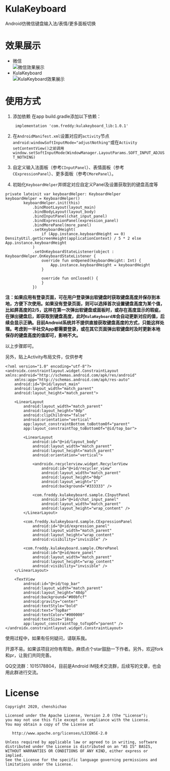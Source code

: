 # KulaKeyboard
Android仿微信键盘输入法/表情/更多面板切换

# 效果展示

+ 微信  
![微信效果展示](https://freddy-markdown.oss-cn-shenzhen.aliyuncs.com/img/1592060295634.gif)
+ KulaKeyboard  
![KulaKeyboard效果展示](https://freddy-markdown.oss-cn-shenzhen.aliyuncs.com/img/1593331059700.gif)


# 使用方式

1. 添加依赖
   在app build.gradle添加以下依赖：
   ```
    implementation 'com.freddy:kulakeyboard_lib:1.0.1'   
   ```

2. 在`AndroidManifest.xml`设置对应的`activity`节点`android:windowSoftInputMode="adjustNothing"`或在`Activity setContentView()之前调用window.setSoftInputMode(WindowManager.LayoutParams.SOFT_INPUT_ADJUST_NOTHING)`

3. 自定义输入法面板（参考`CInputPanel`）、表情面板（参考`CExpressionPanel`）、更多面板（参考`CMorePanel`）。

4. 初始化`KeyboardHelper`并绑定对应自定义Panel及设置获取到的键盘高度等
```
private lateinit var keyboardHelper: KeyboardHelper
keyboardHelper = KeyboardHelper()
        keyboardHelper.init(this)
            .bindRootLayout(layout_main)
            .bindBodyLayout(layout_body)
            .bindInputPanel(chat_input_panel)
            .bindExpressionPanel(expression_panel)
            .bindMorePanel(more_panel)
            .setKeyboardHeight(
                if (App.instance.keyboardHeight == 0) DensityUtil.getScreenHeight(applicationContext) / 5 * 2 else App.instance.keyboardHeight
            )
            .setOnKeyboardStateListener(object : KeyboardHelper.OnKeyboardStateListener {
                override fun onOpened(keyboardHeight: Int) {
                    App.instance.keyboardHeight = keyboardHeight
                }

                override fun onClosed() {
                }
            })
```
**注：如果应用有登录页面，可在用户登录弹出软键盘时获取键盘高度并保存到本地，方便下次使用。如果没有登录页面，则可以选择首次设置键盘高度为某个值，比如屏高度的2/5，这样在第一次弹出软键盘或面板时，或存在高度显示的瑕疵，在弹出键盘后，即获取到键盘高度，此时`KulaKeyboard库`会自动更新对应的值，后续会显示正确。目前Android系统并不提供直接获取键盘高度的方式，只能这样处理。考虑到一半社交App都需要登录，或在其它页面弹出软键盘时及时更新本地保存的键盘高度的值即可，影响不大。**

以上步骤即可。

另外，贴上Activity布局文件，仅供参考
```
<?xml version="1.0" encoding="utf-8"?>
<androidx.constraintlayout.widget.ConstraintLayout xmlns:android="http://schemas.android.com/apk/res/android"
    xmlns:app="http://schemas.android.com/apk/res-auto"
    android:id="@+id/layout_main"
    android:layout_width="match_parent"
    android:layout_height="match_parent">

    <LinearLayout
        android:layout_width="match_parent"
        android:layout_height="0dp"
        android:clipChildren="false"
        android:orientation="vertical"
        app:layout_constraintBottom_toBottomOf="parent"
        app:layout_constraintTop_toBottomOf="@id/top_bar">

        <LinearLayout
            android:id="@+id/layout_body"
            android:layout_width="match_parent"
            android:layout_height="match_parent"
            android:orientation="vertical">

            <androidx.recyclerview.widget.RecyclerView
                android:id="@+id/recycler_view"
                android:layout_width="match_parent"
                android:layout_height="0dp"
                android:layout_weight="1"
                android:background="#333333" />

            <com.freddy.kulakeyboard.sample.CInputPanel
                android:id="@+id/chat_input_panel"
                android:layout_width="match_parent"
                android:layout_height="wrap_content" />
        </LinearLayout>

        <com.freddy.kulakeyboard.sample.CExpressionPanel
            android:id="@+id/expression_panel"
            android:layout_width="match_parent"
            android:layout_height="wrap_content"
            android:visibility="invisible" />

        <com.freddy.kulakeyboard.sample.CMorePanel
            android:id="@+id/more_panel"
            android:layout_width="match_parent"
            android:layout_height="wrap_content"
            android:visibility="invisible" />
    </LinearLayout>

    <TextView
        android:id="@+id/top_bar"
        android:layout_width="match_parent"
        android:layout_height="48dp"
        android:background="#00bfcf"
        android:gravity="center"
        android:textStyle="bold"
        android:text="TopBar"
        android:textColor="#000000"
        android:textSize="18sp"
        app:layout_constraintTop_toTopOf="parent" />
</androidx.constraintlayout.widget.ConstraintLayout>
```

使用过程中，如果有任何疑问，请联系我。

开源不易。如果该项目对你有帮助，麻烦点个star鼓励一下作者。另外，欢迎fork和pr，让我们共同完善。

QQ交流群：1015178804，目前是Android IM技术交流群，后续写的文章，也会用此群进行交流。

# License


    Copyright 2020, chenshichao

    Licensed under the Apache License, Version 2.0 (the "License");
    you may not use this file except in compliance with the License.
    You may obtain a copy of the License at

       http://www.apache.org/licenses/LICENSE-2.0

    Unless required by applicable law or agreed to in writing, software
    distributed under the License is distributed on an "AS IS" BASIS,
    WITHOUT WARRANTIES OR CONDITIONS OF ANY KIND, either express or implied.
    See the License for the specific language governing permissions and
    limitations under the License.
